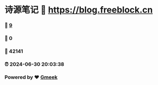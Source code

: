 # 诗源笔记 :link: https://blog.freeblock.cn 
### :page_facing_up: [9](https://blog.freeblock.cn/tag.html) 
### :speech_balloon: 0 
### :hibiscus: 42141 
### :alarm_clock: 2024-06-30 20:03:38 
### Powered by :heart: [Gmeek](https://github.com/Meekdai/Gmeek)
